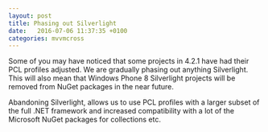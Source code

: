 ```yaml
---
layout: post
title: Phasing out Silverlight
date:   2016-07-06 11:37:35 +0100
categories: mvvmcross
---
```

Some of you may have noticed that some projects in 4.2.1 have had their PCL profiles adjusted. We are gradually phasing out anything Silverlight.
This will also mean that Windows Phone 8 Silverlight projects will be removed from NuGet packages in the near future.

Abandoning Silverlight, allows us to use PCL profiles with a larger subset of the full .NET framework and increased compatibility with a lot of the Microsoft NuGet packages for collections etc.